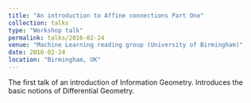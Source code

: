 ```yaml
---
title: "An introduction to Affine connections Part One"
collection: talks
type: "Workshop talk"
permalink: talks/2016-02-24
venue: "Machine Learning reading group (University of Birmingham)"
date: 2016-02-24
location: "Birmingham, UK"
---
```


The first talk of an introduction of Information Geometry. Introduces the basic notions of Differential Geometry.

